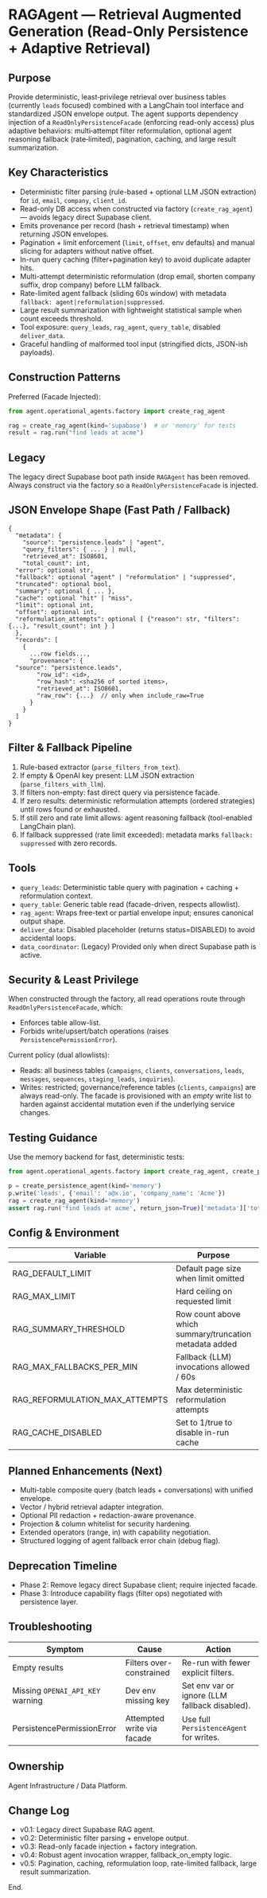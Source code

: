 RAGAgent — Retrieval Augmented Generation (Read-Only Persistence + Adaptive Retrieval)
=====================================================================================

Purpose
-------
Provide deterministic, least‑privilege retrieval over business tables (currently `leads` focused) combined with a LangChain tool interface and standardized JSON envelope output. The agent supports dependency injection of a `ReadOnlyPersistenceFacade` (enforcing read-only access) plus adaptive behaviors: multi‑attempt filter reformulation, optional agent reasoning fallback (rate‑limited), pagination, caching, and large result summarization.

Key Characteristics
-------------------
- Deterministic filter parsing (rule-based + optional LLM JSON extraction) for `id`, `email`, `company`, `client_id`.
- Read-only DB access when constructed via factory (`create_rag_agent`) — avoids legacy direct Supabase client.
- Emits provenance per record (hash + retrieval timestamp) when returning JSON envelopes.
- Pagination + limit enforcement (`limit`, `offset`, env defaults) and manual slicing for adapters without native offset.
- In-run query caching (filter+pagination key) to avoid duplicate adapter hits.
- Multi-attempt deterministic reformulation (drop email, shorten company suffix, drop company) before LLM fallback.
- Rate-limited agent fallback (sliding 60s window) with metadata `fallback: agent|reformulation|suppressed`.
- Large result summarization with lightweight statistical sample when count exceeds threshold.
- Tool exposure: `query_leads`, `rag_agent`, `query_table`, disabled `deliver_data`.
- Graceful handling of malformed tool input (stringified dicts, JSON-ish payloads).

Construction Patterns
---------------------
Preferred (Facade Injected):
```python
from agent.operational_agents.factory import create_rag_agent

rag = create_rag_agent(kind='supabase')  # or 'memory' for tests
result = rag.run("find leads at acme")
```

Legacy
------
The legacy direct Supabase boot path inside `RAGAgent` has been removed. Always construct via the factory so a `ReadOnlyPersistenceFacade` is injected.

JSON Envelope Shape (Fast Path / Fallback)
-----------------------------------------
```
{
  "metadata": {
    "source": "persistence.leads" | "agent",
    "query_filters": { ... } | null,
    "retrieved_at": ISO8601,
    "total_count": int,
  "error": optional str,
  "fallback": optional "agent" | "reformulation" | "suppressed",
  "truncated": optional bool,
  "summary": optional { ... },
  "cache": optional "hit" | "miss",
  "limit": optional int,
  "offset": optional int,
  "reformulation_attempts": optional [ {"reason": str, "filters": {...}, "result_count": int } ]
  },
  "records": [
    {
      ...row fields...,
      "provenance": {
  "source": "persistence.leads",
        "row_id": <id>,
        "row_hash": <sha256 of sorted items>,
        "retrieved_at": ISO8601,
        "raw_row": {...}  // only when include_raw=True
      }
    }
  ]
}
```

Filter & Fallback Pipeline
--------------------------
1. Rule-based extractor (`parse_filters_from_text`).
2. If empty & OpenAI key present: LLM JSON extraction (`parse_filters_with_llm`).
3. If filters non-empty: fast direct query via persistence facade.
4. If zero results: deterministic reformulation attempts (ordered strategies) until rows found or exhausted.
5. If still zero and rate limit allows: agent reasoning fallback (tool-enabled LangChain plan).
6. If fallback suppressed (rate limit exceeded): metadata marks `fallback: suppressed` with zero records.

Tools
-----
- `query_leads`: Deterministic table query with pagination + caching + reformulation context.
- `query_table`: Generic table read (facade-driven, respects allowlist).
- `rag_agent`: Wraps free-text or partial envelope input; ensures canonical output shape.
- `deliver_data`: Disabled placeholder (returns status=DISABLED) to avoid accidental loops.
- `data_coordinator`: (Legacy) Provided only when direct Supabase path is active.

Security & Least Privilege
--------------------------
When constructed through the factory, all read operations route through `ReadOnlyPersistenceFacade`, which:
- Enforces table allow-list.
- Forbids write/upsert/batch operations (raises `PersistencePermissionError`).

Current policy (dual allowlists):
* Reads: all business tables (`campaigns`, `clients`, `conversations`, `leads`, `messages`, `sequences`, `staging_leads`, `inquiries`).
* Writes: restricted; governance/reference tables (`clients`, `campaigns`) are always read-only.
The facade is provisioned with an *empty* write list to harden against accidental mutation even if the underlying service changes.

Testing Guidance
----------------
Use the memory backend for fast, deterministic tests:
```python
from agent.operational_agents.factory import create_rag_agent, create_persistence_agent

p = create_persistence_agent(kind='memory')
p.write('leads', {'email': 'a@x.io', 'company_name': 'Acme'})
rag = create_rag_agent(kind='memory')
assert rag.run('find leads at acme', return_json=True)['metadata']['total_count'] == 1
```

Config & Environment
--------------------
| Variable | Purpose | Default |
|----------|---------|---------|
| RAG_DEFAULT_LIMIT | Default page size when limit omitted | 50 |
| RAG_MAX_LIMIT | Hard ceiling on requested limit | 500 |
| RAG_SUMMARY_THRESHOLD | Row count above which summary/truncation metadata added | 200 |
| RAG_MAX_FALLBACKS_PER_MIN | Fallback (LLM) invocations allowed / 60s | 30 |
| RAG_REFORMULATION_MAX_ATTEMPTS | Max deterministic reformulation attempts | 3 |
| RAG_CACHE_DISABLED | Set to 1/true to disable in-run cache | enabled when not set |

Planned Enhancements (Next)
---------------------------
- Multi-table composite query (batch leads + conversations) with unified envelope.
- Vector / hybrid retrieval adapter integration.
- Optional PII redaction + redaction-aware provenance.
- Projection & column whitelist for security hardening.
- Extended operators (range, in) with capability negotiation.
- Structured logging of agent fallback error chain (debug flag).

Deprecation Timeline
--------------------
- Phase 2: Remove legacy direct Supabase client; require injected facade.
- Phase 3: Introduce capability flags (filter ops) negotiated with persistence layer.

Troubleshooting
---------------
| Symptom | Cause | Action |
|---------|-------|--------|
| Empty results | Filters over-constrained | Re-run with fewer explicit filters. |
| Missing `OPENAI_API_KEY` warning | Dev env missing key | Set env var or ignore (LLM fallback disabled). |
| PersistencePermissionError | Attempted write via facade | Use full `PersistenceAgent` for writes. |

Ownership
---------
Agent Infrastructure / Data Platform.

Change Log
----------
- v0.1: Legacy direct Supabase RAG agent.
- v0.2: Deterministic filter parsing + envelope output.
- v0.3: Read-only facade injection + factory integration.
- v0.4: Robust agent invocation wrapper, fallback_on_empty logic.
- v0.5: Pagination, caching, reformulation loop, rate-limited fallback, large result summarization.

End.
